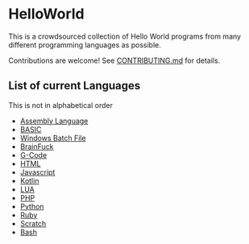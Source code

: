 # HelloWorld

This is a crowdsourced collection of Hello World programs from many different programming languages as possible.

Contributions are welcome! See [CONTRIBUTING.md](CONTRIBUTING.md) for details.

## List of current Languages
This is not in alphabetical order

- [Assembly Language](HelloWorld.asm)
- [BASIC](HelloWorld.bas)
- [Windows Batch File](HelloWorld.bat)
- [BrainFuck](HelloWorld.bf)
- [G-Code](HelloWorld.gcode)
- [HTML](HelloWorld.html)
- [Javascript](HelloWorld.js)
- [Kotlin](HelloWorld.kt)
- [LUA](HelloWorld.lua)
- [PHP](HelloWorld.php)
- [Python](HelloWorld.py)
- [Ruby](HelloWorld.rb)
- [Scratch](HelloWorld.sb3)
- [Bash](HelloWorld.sh)
